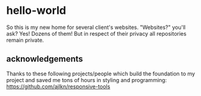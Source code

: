 # hello-world
So this is my new home for several client's websites. "Websites?" you'll ask? Yes! Dozens of them! But in respect of their privacy all repositories remain private.

## acknowledgements

Thanks to these following projects/people which build the foundation to my project and saved me tons of hours in styling and programming:
https://github.com/ajlkn/responsive-tools

